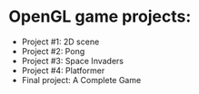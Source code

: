 # OpenGL game projects:

- Project #1: 2D scene 
- Project #2: Pong
- Project #3: Space Invaders
- Project #4: Platformer
- Final project: A Complete Game
